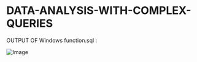 # DATA-ANALYSIS-WITH-COMPLEX-QUERIES

OUTPUT OF Windows function.sql :

![Image](https://github.com/user-attachments/assets/2a24ffcc-b642-46b4-bad5-509be8cb0635)
